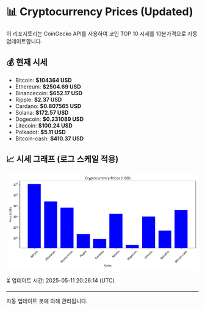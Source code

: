 
# 📊 Cryptocurrency Prices (Updated)

이 리포지토리는 CoinGecko API를 사용하여 코인 TOP 10 시세를 10분가격으로 자동 업데이트합니다.

## 💰 현재 시세
- Bitcoin: **$104364 USD**
- Ethereum: **$2504.69 USD**
- Binancecoin: **$652.17 USD**
- Ripple: **$2.37 USD**
- Cardano: **$0.807565 USD**
- Solana: **$172.57 USD**
- Dogecoin: **$0.231089 USD**
- Litecoin: **$100.24 USD**
- Polkadot: **$5.11 USD**
- Bitcoin-cash: **$410.37 USD**

## 📈 시세 그래프 (로그 스케일 적용)
![Crypto Prices](crypto_prices.png)

⏳ 업데이트 시간: 2025-05-11 20:26:14 (UTC)

---
자동 업데이트 봇에 의해 관리됩니다.
